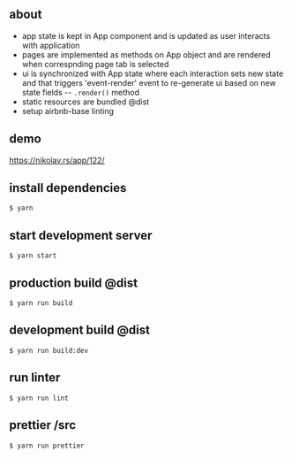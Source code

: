 ## about

- app state is kept in App component and is updated as user interacts with application
- pages are implemented as methods on App object and are rendered when correspnding page tab is selected
- ui is synchronized with App state where each interaction sets new state and that triggers 'event-render' event to re-generate ui based on new state fields -- `.render()` method
- static resources are bundled @dist
- setup airbnb-base linting

## demo

https://nikolav.rs/app/122/

## install dependencies

`$ yarn`

## start development server

`$ yarn start`

## production build @dist

`$ yarn run build`

## development build @dist

`$ yarn run build:dev`

## run linter

`$ yarn run lint`

## prettier /src

`$ yarn run prettier`
